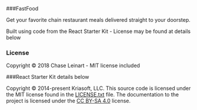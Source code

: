 ###FastFood

Get your favorite chain restaurant meals delivered straight to your doorstep.

Built using code from the React Starter Kit - License may be found at details below

### License

Copyright © 2018 Chase Leinart - MIT license included

###React Starter Kit details below

Copyright © 2014-present Kriasoft, LLC. This source code is licensed under the MIT
license found in the [LICENSE.txt](https://github.com/kriasoft/react-starter-kit/blob/master/LICENSE.txt)
file. The documentation to the project is licensed under the
[CC BY-SA 4.0](http://creativecommons.org/licenses/by-sa/4.0/) license.
